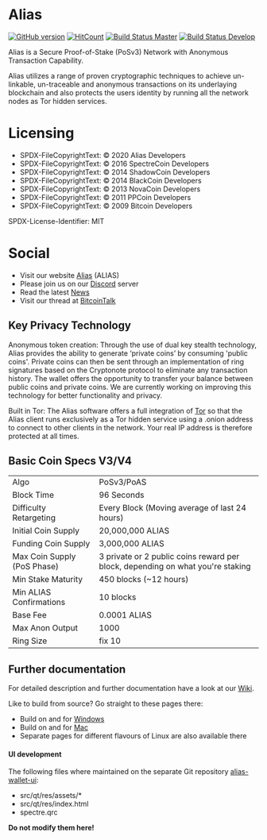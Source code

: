 # Alias
[![GitHub version](https://badge.fury.io/gh/aliascash%2Falias-wallet.svg)](https://badge.fury.io/gh/aliascash%2Falias-wallet)
[![HitCount](http://hits.dwyl.com/aliascash/alias-wallet.svg)](http://hits.dwyl.com/aliascash/alias-wallet)
[![Build Status Master](https://github.com/aliascash/alias-wallet/actions/workflows/build-master.yml/badge.svg)](https://github.com/aliascash/alias-wallet/actions)
[![Build Status Develop](https://github.com/aliascash/alias-wallet/actions/workflows/build-develop.yml/badge.svg)](https://github.com/aliascash/alias-wallet/actions)

Alias is a Secure Proof-of-Stake (PoSv3) Network with Anonymous Transaction Capability.

Alias utilizes a range of proven cryptographic techniques to achieve un-linkable,
un-traceable and anonymous transactions on its underlaying blockchain and also protects
the users identity by running all the network nodes as Tor hidden services.

# Licensing

- SPDX-FileCopyrightText: © 2020 Alias Developers
- SPDX-FileCopyrightText: © 2016 SpectreCoin Developers
- SPDX-FileCopyrightText: © 2014 ShadowCoin Developers
- SPDX-FileCopyrightText: © 2014 BlackCoin Developers
- SPDX-FileCopyrightText: © 2013 NovaCoin Developers
- SPDX-FileCopyrightText: © 2011 PPCoin Developers
- SPDX-FileCopyrightText: © 2009 Bitcoin Developers

SPDX-License-Identifier: MIT

# Social
- Visit our website [Alias](https://alias.cash/) (ALIAS)
- Please join us on our [Discord](https://discord.gg/ckkrb8m) server
- Read the latest [News](https://alias.cash/news/)
- Visit our thread at [BitcoinTalk](https://bitcointalk.org/index.php?topic=2103301.0)

## Key Privacy Technology

Anonymous token creation: Through the use of dual key stealth technology, Alias provides
the ability to generate ‘private coins’ by consuming 'public coins'. Private coins can then be
sent through an implementation of ring signatures based on the Cryptonote protocol
to eliminate any transaction history. The wallet offers the opportunity to transfer your
balance between public coins and private coins. We are currently working
on improving this technology for better functionality and privacy.

Built in Tor: The Alias software offers a full integration of [Tor](https://www.torproject.org/)
so that the Alias client runs exclusively as a Tor hidden service using a .onion
address to connect to other clients in the network. Your real IP address is
therefore protected at all times.

## Basic Coin Specs V3/V4
<table>
<tr><td>Algo</td><td>PoSv3/PoAS</td></tr>
<tr><td>Block Time</td><td>96 Seconds</td></tr>
<tr><td>Difficulty Retargeting</td><td>Every Block (Moving average of last 24 hours)</td></tr>
<tr><td>Initial Coin Supply</td><td>20,000,000 ALIAS</td></tr>
<tr><td>Funding Coin Supply</td><td>3,000,000 ALIAS</td></tr>
<tr><td>Max Coin Supply (PoS Phase)</td><td>3 private or 2 public coins reward per block, depending on what you're staking</td></tr>
<tr><td>Min Stake Maturity</td><td>450 blocks (~12 hours)</td></tr>
<tr><td>Min ALIAS Confirmations</td><td>10 blocks</td></tr>
<tr><td>Base Fee</td><td>0.0001 ALIAS</td></tr>
<tr><td>Max Anon Output</td><td>1000</td></tr>
<tr><td>Ring Size</td><td>fix 10</td></tr>
</table>

## Further documentation

For detailed description and further documentation have a look at our [Wiki](https://github.com/aliascash/documentation/wiki).

 Like to build from source? Go straight to these pages there:
* Build on and for [Windows](https://github.com/aliascash/documentation/wiki/Build-Windows)
* Build on and for [Mac](https://github.com/aliascash/documentation/wiki/Build-Mac)
* Separate pages for different flavours of Linux are also available there

#### UI development

The following files where maintained on the separate Git repository
[alias-wallet-ui](https://github.com/aliascash/alias-wallet-ui):
* src/qt/res/assets/*
* src/qt/res/index.html
* spectre.qrc

**Do not modify them here!**
